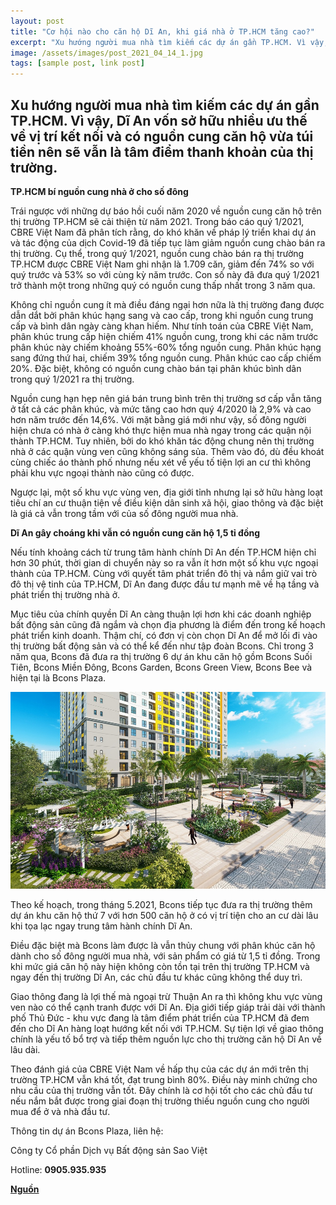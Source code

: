 ```yaml
---
layout: post
title: "Cơ hội nào cho căn hộ Dĩ An, khi giá nhà ở TP.HCM tăng cao?"
excerpt: "Xu hướng người mua nhà tìm kiếm các dự án gần TP.HCM. Vì vậy, Dĩ An vốn sở hữu nhiều ưu thế về vị trí kết nối và có nguồn cung căn hộ vừa túi tiền nên sẽ vẫn là tâm điểm thanh khoản của thị trường."
image: /assets/images/post_2021_04_14_1.jpg
tags: [sample post, link post]
---
```


## **Xu hướng người mua nhà tìm kiếm các dự án gần TP.HCM. Vì vậy, Dĩ An vốn sở hữu nhiều ưu thế về vị trí kết nối và có nguồn cung căn hộ vừa túi tiền nên sẽ vẫn là tâm điểm thanh khoản của thị trường.**

**TP.HCM bí nguồn cung nhà ở cho số đông**

Trái ngược với những dự báo hồi cuối năm 2020 về nguồn cung căn hộ trên thị trường TP.HCM sẽ cải thiện từ năm 2021. Trong báo cáo quý 1/2021, CBRE Việt Nam đã phân tích rằng, do khó khăn về pháp lý triển khai dự án và tác động của dịch Covid-19 đã tiếp tục làm giảm nguồn cung chào bán ra thị trường. Cụ thể, trong quý 1/2021, nguồn cung chào bán ra thị trường TP.HCM được CBRE Việt Nam ghi nhận là 1.709 căn, giảm đến 74% so với quý trước và 53% so với cùng kỳ năm trước. Con số này đã đưa quý 1/2021 trở thành một trong những quý có nguồn cung thấp nhất trong 3 năm qua.

Không chỉ nguồn cung ít mà điều đáng ngại hơn nữa là thị trường đang được dẫn dắt bởi phân khúc hạng sang và cao cấp, trong khi nguồn cung trung cấp và bình dân ngày càng khan hiếm. Như tính toán của CBRE Việt Nam, phân khúc trung cấp hiện chiếm 41% nguồn cung, trong khi các năm trước phân khúc này chiếm khoảng 55%-60% tổng nguồn cung. Phân khúc hạng sang đứng thứ hai, chiếm 39% tổng nguồn cung. Phân khúc cao cấp chiếm 20%. Đặc biệt, không có nguồn cung chào bán tại phân khúc bình dân trong quý 1/2021 ra thị trường.

Nguồn cung hạn hẹp nên giá bán trung bình trên thị trường sơ cấp vẫn tăng ở tất cả các phân khúc, và mức tăng cao hơn quý 4/2020 là 2,9% và cao hơn năm trước đến 14,6%. Với mặt bằng giá mới như vậy, số đông người hiện chưa có nhà ở càng khó thực hiện mua nhà ngay trong các quận nội thành TP.HCM. Tuy nhiên, bởi do khó khăn tác động chung nên thị trường nhà ở các quận vùng ven cũng không sáng sủa. Thêm vào đó, dù đều khoát cùng chiếc áo thành phố nhưng nếu xét về yếu tố tiện lợi an cư thì không phải khu vực ngoại thành nào cũng có được.

Ngược lại, một số khu vực vùng ven, địa giới tỉnh nhưng lại sở hữu hàng loạt tiêu chí an cư thuận tiện về điều kiện dân sinh xã hội, giao thông và đặc biệt là giá cả vẫn trong tầm với của số đông người mua nhà.

**Dĩ An gây choáng khi vẫn có nguồn cung căn hộ 1,5 tỉ đồng**

Nếu tính khoảng cách từ trung tâm hành chính Dĩ An đến TP.HCM hiện chỉ hơn 30 phút, thời gian di chuyển này so ra vẫn ít hơn một số khu vực ngoại thành của TP.HCM. Cùng với quyết tâm phát triển đô thị và nắm giữ vai trò đô thị vệ tinh của TP.HCM, Dĩ An đang được đầu tư mạnh mẽ về hạ tầng và phát triển thị trường nhà ở.

Mục tiêu của chính quyền Dĩ An càng thuận lợi hơn khi các doanh nghiệp bất động sản cũng đã ngắm và chọn địa phương là điểm đến trong kế hoạch phát triển kinh doanh. Thậm chí, có đơn vị còn chọn Dĩ An để mở lối đi vào thị trường bất động sản và có thể kể đến như tập đoàn Bcons. Chỉ trong 3 năm qua, Bcons đã đưa ra thị trường 6 dự án khu căn hộ gồm Bcons Suối Tiên, Bcons Miền Đông, Bcons Garden, Bcons Green View, Bcons Bee và hiện tại là Bcons Plaza.

<img alt="Không gian sống xanh tại dự án Bcons Plaza do Bcons phát triển" src="/assets/images/post_2021_04_14_1.jpg" width="800"/>

Theo kế hoạch, trong tháng 5.2021, Bcons tiếp tục đưa ra thị trường thêm dự án khu căn hộ thứ 7 với hơn 500 căn hộ ở có vị trí tiện cho an cư dài lâu khi tọa lạc ngay trung tâm hành chính Dĩ An.

Điều đặc biệt mà Bcons làm được là vẫn thủy chung với phân khúc căn hộ dành cho số đông người mua nhà, với sản phẩm có giá từ 1,5 tỉ đồng. Trong khi mức giá căn hộ này hiện không còn tồn tại trên thị trường TP.HCM và ngay đến thị trường Dĩ An, các chủ đầu tư khác cũng không thể duy trì.

Giao thông đang là lợi thế mà ngoại trừ Thuận An ra thì không khu vực vùng ven nào có thể cạnh tranh được với Dĩ An. Địa giới tiếp giáp trải dài với thành phố Thủ Đức - khu vực đang là tâm điểm phát triển của TP.HCM đã đem đến cho Dĩ An hàng loạt hướng kết nối với TP.HCM. Sự tiện lợi về giao thông chính là yếu tố bổ trợ và tiếp thêm nguồn lực cho thị trường căn hộ Dĩ An về lâu dài.

Theo đánh giá của CBRE Việt Nam về hấp thụ của các dự án mới trên thị trường TP.HCM vẫn khá tốt, đạt trung bình 80%. Điều này minh chứng cho nhu cầu của thị trường vẫn tốt. Đây chính là cơ hội tốt cho các chủ đầu tư nếu nắm bắt được trong giai đoạn thị trường thiếu nguồn cung cho người mua để ở và nhà đầu tư.

Thông tin dự án Bcons Plaza, liên hệ:

Công ty Cổ phần Dịch vụ Bất động sản Sao Việt

Hotline: **0905.935.935**

**[Nguồn](https://thanhnien.vn/tai-chinh-kinh-doanh/co-hoi-nao-cho-can-ho-di-an-khi-gia-nha-o-tphcm-tang-cao-1368145.html)**